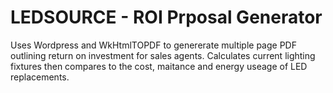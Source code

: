 # LEDSOURCE - ROI Prposal Generator
Uses Wordpress and WkHtmlTOPDF to genererate multiple page PDF outlining return on investment for sales agents. Calculates current lighting fixtures then compares to the cost, maitance and energy useage of LED replacements. 
